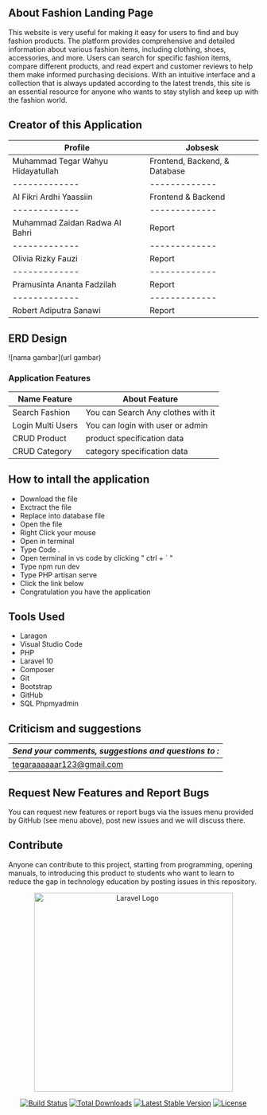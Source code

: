 ## About Fashion Landing Page

This website is very useful for making it easy for users to find and buy fashion products. The platform provides comprehensive and detailed information about various fashion items, including clothing, shoes, accessories, and more. Users can search for specific fashion items, compare different products, and read expert and customer reviews to help them make informed purchasing decisions. With an intuitive interface and a collection that is always updated according to the latest trends, this site is an essential resource for anyone who wants to stay stylish and keep up with the fashion world.

## Creator of this Application

|   Profile   |   Jobsesk   |
|-------------|-------------|
| Muhammad Tegar Wahyu Hidayatullah |    Frontend, Backend, & Database  |
|-------------|-------------|
| Al Fikri Ardhi Yaassiin |    Frontend & Backend    |
|-------------|-------------|
| Muhammad Zaidan Radwa Al Bahri |    Report    |
|-------------|-------------|
| Olivia Rizky Fauzi |    Report  |
|-------------|-------------|
| Pramusinta Ananta Fadzilah |    Report   |
|-------------|-------------|
| Robert Adiputra Sanawi |    Report   |


## ERD Design
![nama gambar](url gambar)

### Application Features

|  Name Feature     |  About Feature |
|----------------   |----------------|
| Search Fashion    | You can Search Any clothes with it  |
| Login Multi Users | You can login with user or admin |
| CRUD Product      | product specification data   |
| CRUD Category	    | category specification data  |

## How to intall the application

- Download the file
- Exctract the file
- Replace into database file
- Open the file
- Right Click your mouse
- Open in terminal
- Type Code .
- Open terminal in vs code by clicking " ctrl + ` "
- Type npm run dev
- Type PHP artisan serve
- Click the link below
- Congratulation you have the application

## Tools Used

- Laragon
- Visual Studio Code
- PHP
- Laravel 10
- Composer
- Git
- Bootstrap
- GitHub
- SQL Phpmyadmin

## Criticism and suggestions

|   ***Send your comments, suggestions and questions to :***   |
|-------------|
| tegaraaaaaar123@gmail.com | 
## Request New Features and Report Bugs

You can request new features or report bugs via the issues menu provided by GitHub (see menu above), post new issues and we will discuss there.

## Contribute

Anyone can contribute to this project, starting from programming, opening manuals, to introducing this product to students who want to learn to reduce the gap in technology education by posting issues in this repository.

<p align="center"><a href="https://laravel.com" target="_blank"><img src="https://raw.githubusercontent.com/laravel/art/master/logo-lockup/5%20SVG/2%20CMYK/1%20Full%20Color/laravel-logolockup-cmyk-red.svg" width="400" alt="Laravel Logo"></a></p>

<p align="center">
<a href="https://github.com/laravel/framework/actions"><img src="https://github.com/laravel/framework/workflows/tests/badge.svg" alt="Build Status"></a>
<a href="https://packagist.org/packages/laravel/framework"><img src="https://img.shields.io/packagist/dt/laravel/framework" alt="Total Downloads"></a>
<a href="https://packagist.org/packages/laravel/framework"><img src="https://img.shields.io/packagist/v/laravel/framework" alt="Latest Stable Version"></a>
<a href="https://packagist.org/packages/laravel/framework"><img src="https://img.shields.io/packagist/l/laravel/framework" alt="License"></a>
</p>
